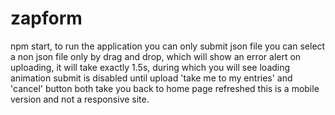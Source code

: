 # zapform
npm start, to run the application
you can only submit json file
you can select a non json file only by drag and drop, which will show an error alert
on uploading, it will take exactly 1.5s, during which you will see loading animation
submit is disabled until upload
'take me to my entries' and 'cancel' button both take you back to home page refreshed
this is a mobile version and not a responsive site.
